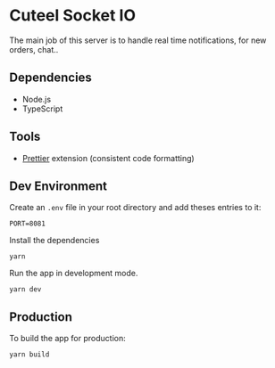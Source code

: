 # Cuteel Socket IO

The main job of this server is to handle real time notifications, for new orders, chat..

## Dependencies

- Node.js
- TypeScript

## Tools

- [Prettier](https://marketplace.visualstudio.com/items?itemName=esbenp.prettier-vscode) extension (consistent code formatting)

## Dev Environment

Create an `.env` file in your root directory and add theses entries to it:

```lang-none
PORT=8081
```

Install the dependencies

```lang-none
yarn
```

Run the app in development mode.

```lang-none
yarn dev
```

## Production

To build the app for production:

```lang-none
yarn build
```
